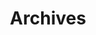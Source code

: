 ---
title: Archives
layout: archive
language: en
banner_img: /img/Banner5.webp
banner_mask_img: /img/Banner5_mask.webp
custom_css: /css/reflective-banner.css
---